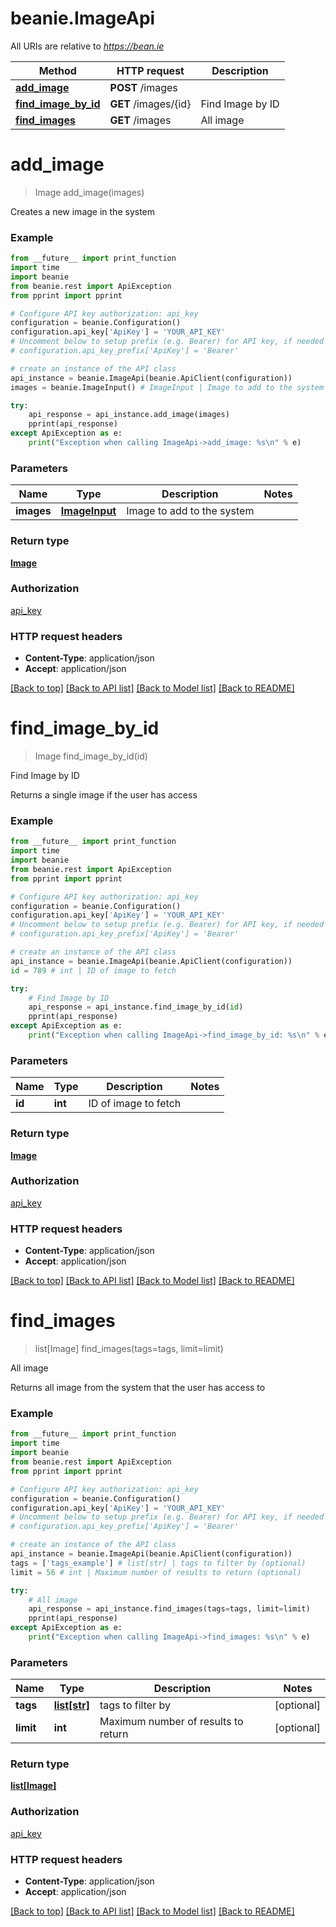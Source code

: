 # beanie.ImageApi

All URIs are relative to *https://bean.ie*

Method | HTTP request | Description
------------- | ------------- | -------------
[**add_image**](ImageApi.md#add_image) | **POST** /images | 
[**find_image_by_id**](ImageApi.md#find_image_by_id) | **GET** /images/{id} | Find Image by ID
[**find_images**](ImageApi.md#find_images) | **GET** /images | All image


# **add_image**
> Image add_image(images)



Creates a new image in the system

### Example
```python
from __future__ import print_function
import time
import beanie
from beanie.rest import ApiException
from pprint import pprint

# Configure API key authorization: api_key
configuration = beanie.Configuration()
configuration.api_key['ApiKey'] = 'YOUR_API_KEY'
# Uncomment below to setup prefix (e.g. Bearer) for API key, if needed
# configuration.api_key_prefix['ApiKey'] = 'Bearer'

# create an instance of the API class
api_instance = beanie.ImageApi(beanie.ApiClient(configuration))
images = beanie.ImageInput() # ImageInput | Image to add to the system

try:
    api_response = api_instance.add_image(images)
    pprint(api_response)
except ApiException as e:
    print("Exception when calling ImageApi->add_image: %s\n" % e)
```

### Parameters

Name | Type | Description  | Notes
------------- | ------------- | ------------- | -------------
 **images** | [**ImageInput**](ImageInput.md)| Image to add to the system | 

### Return type

[**Image**](Image.md)

### Authorization

[api_key](../README.md#api_key)

### HTTP request headers

 - **Content-Type**: application/json
 - **Accept**: application/json

[[Back to top]](#) [[Back to API list]](../README.md#documentation-for-api-endpoints) [[Back to Model list]](../README.md#documentation-for-models) [[Back to README]](../README.md)

# **find_image_by_id**
> Image find_image_by_id(id)

Find Image by ID

Returns a single image if the user has access

### Example
```python
from __future__ import print_function
import time
import beanie
from beanie.rest import ApiException
from pprint import pprint

# Configure API key authorization: api_key
configuration = beanie.Configuration()
configuration.api_key['ApiKey'] = 'YOUR_API_KEY'
# Uncomment below to setup prefix (e.g. Bearer) for API key, if needed
# configuration.api_key_prefix['ApiKey'] = 'Bearer'

# create an instance of the API class
api_instance = beanie.ImageApi(beanie.ApiClient(configuration))
id = 789 # int | ID of image to fetch

try:
    # Find Image by ID
    api_response = api_instance.find_image_by_id(id)
    pprint(api_response)
except ApiException as e:
    print("Exception when calling ImageApi->find_image_by_id: %s\n" % e)
```

### Parameters

Name | Type | Description  | Notes
------------- | ------------- | ------------- | -------------
 **id** | **int**| ID of image to fetch | 

### Return type

[**Image**](Image.md)

### Authorization

[api_key](../README.md#api_key)

### HTTP request headers

 - **Content-Type**: application/json
 - **Accept**: application/json

[[Back to top]](#) [[Back to API list]](../README.md#documentation-for-api-endpoints) [[Back to Model list]](../README.md#documentation-for-models) [[Back to README]](../README.md)

# **find_images**
> list[Image] find_images(tags=tags, limit=limit)

All image

Returns all image from the system that the user has access to

### Example
```python
from __future__ import print_function
import time
import beanie
from beanie.rest import ApiException
from pprint import pprint

# Configure API key authorization: api_key
configuration = beanie.Configuration()
configuration.api_key['ApiKey'] = 'YOUR_API_KEY'
# Uncomment below to setup prefix (e.g. Bearer) for API key, if needed
# configuration.api_key_prefix['ApiKey'] = 'Bearer'

# create an instance of the API class
api_instance = beanie.ImageApi(beanie.ApiClient(configuration))
tags = ['tags_example'] # list[str] | tags to filter by (optional)
limit = 56 # int | Maximum number of results to return (optional)

try:
    # All image
    api_response = api_instance.find_images(tags=tags, limit=limit)
    pprint(api_response)
except ApiException as e:
    print("Exception when calling ImageApi->find_images: %s\n" % e)
```

### Parameters

Name | Type | Description  | Notes
------------- | ------------- | ------------- | -------------
 **tags** | [**list[str]**](str.md)| tags to filter by | [optional] 
 **limit** | **int**| Maximum number of results to return | [optional] 

### Return type

[**list[Image]**](Image.md)

### Authorization

[api_key](../README.md#api_key)

### HTTP request headers

 - **Content-Type**: application/json
 - **Accept**: application/json

[[Back to top]](#) [[Back to API list]](../README.md#documentation-for-api-endpoints) [[Back to Model list]](../README.md#documentation-for-models) [[Back to README]](../README.md)

